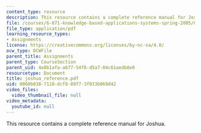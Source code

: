 ```yaml
---
content_type: resource
description: This resource contains a complete reference manual for Joshua.
file: /courses/6-871-knowledge-based-applications-systems-spring-2005/0060b0387118dcf889f73f033b069d42_joshua_reference.pdf
file_type: application/pdf
learning_resource_types:
- Assignments
license: https://creativecommons.org/licenses/by-nc-sa/4.0/
ocw_type: OCWFile
parent_title: Assignments
parent_type: CourseSection
parent_uid: 4e8b1afa-a677-54f8-d5a7-04c61aedb8e0
resourcetype: Document
title: joshua_reference.pdf
uid: 0060b038-7118-dcf8-89f7-3f033b069d42
video_files:
  video_thumbnail_file: null
video_metadata:
  youtube_id: null
---
```

This resource contains a complete reference manual for Joshua.